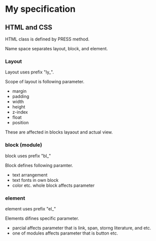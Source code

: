 # My specification


## HTML and CSS

HTML class is defined by PRESS method.

Name space separates layout, block, and element.

### Layout
Layout uses prefix "ly_".

Scope of layout is following parameter.
* margin
* padding
* width
* height
* z-index
* float
* position

These are affected in blocks layaout and actual view.

### block (module)
block uses prefix "bl_"

Block defines following paramter.
* text arrangement
* text fonts in own block
* color etc. whole block affects parameter

### element
element uses prefix "el_"

Elements difines specific parameter.
* parcial affects parameter that is link, span, storng literature, and etc.
* one of modules affects parameter that is button etc.


